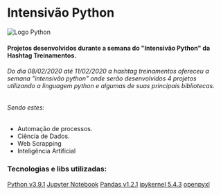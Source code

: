 # Intensivão Python

![Logo Python](https://www.python.org/static/community_logos/python-logo-inkscape.svg)


#### Projetos desenvolvidos durante a semana do "Intensivão Python" da Hashtag Treinamentos.

###### Do dia 08/02/2020 até 11/02/2020 a hashtag treinamentos ofereceu a semana "intensivão python" onde serão desenvolvidos 4 projetos utilizando a linguagem python e algumas de suas principais bibliotecas.
###### Sendo estes:
<p>
        <ul>
            <li>Automação de processos.</li>
            <li>Ciência de Dados.</li>
            <li>Web Scrapping</li>
            <li>Inteligência Artificial</li>
        </ul>
</p>

###  Tecnologias e libs utilizadas:

[Python v3.9.1](https://www.python.org/)
[Jupyter Notebook](https://jupyter.org/)
[Pandas v1.2.1](https://pandas.pydata.org/)
[ipykernel 5.4.3](https://pypi.org/project/ipykernel/)
[openpyxl](https://openpyxl.readthedocs.io/en/stable/#)
